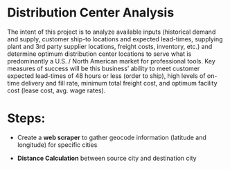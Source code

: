 # Distribution Center Analysis

The intent of this project is to analyze available inputs (historical demand and supply, customer ship-to locations and expected lead-times, supplying plant and 3rd party supplier locations, freight costs, inventory, etc.) and determine optimum distribution center locations to serve what is predominantly a U.S. / North American market for professional tools. Key measures of success will be this business’ ability to meet customer expected lead-times of 48 hours or less (order to ship), high levels of on-time delivery and fill rate, minimum total freight cost, and optimum facility cost (lease cost, avg. wage rates). 


# Steps:
- Create a **web scraper** to gather geocode information (latitude and longitude) for specific cities

- **Distance Calculation** between source city and destination city

